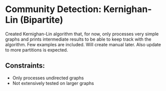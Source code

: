 # Community Detection: Kernighan-Lin (Bipartite)

Created Kernighan-Lin algorithm that, for now, only processes very simple graphs and prints intermediate results to be able to keep track with the algorithm. Few examples are included. Will create manual later. Also update to more partitions is expected.

## Constraints:

* Only processes undirected graphs
* Not extensively tested on larger graphs